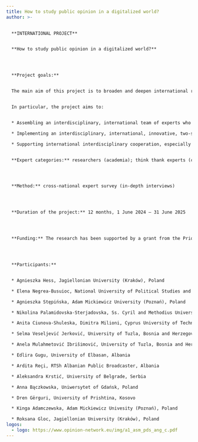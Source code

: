 ```yaml
---
title: How to study public opinion in a digitalized world?
author: >-
  

  **INTERNATIONAL PROJECT**


  **How to study public opinion in a digitalized world?**




  **Project goals:**


  The main aim of this project is to broaden and deepen international research on one of the most important consequences of social changes occurring due to technological development in the media, i.e., on the dissemination of information and opinions on an unprecedented scale. The subjects of particular interest are methods of categorizing and measuring public opinion in the era of digital communication tools and artificial intelligence.


  In particular, the project aims to:


  * Assembling an interdisciplinary, international team of experts who specialize in the topic and study public opinion;

  * Implementing an interdisciplinary, international, innovative, two-stage pilot project. The first step will be a survey among the participants of the COST CA21129 Action (more than 150 researchers from 40 countries). In the second stage, team members will conduct in-depth interviews with three expert groups: academia, think tanks, and public opinion research centers.

  * Supporting international interdisciplinary cooperation, especially the research of existing international teams


  **Expert categories:** researchers (academia); think thank experts (citizens); professional public opinion pollsters (business)




  **Method:** cross-national expert survey (in-depth interviews)




  **Duration of the project:** 12 months, 1 June 2024 – 31 June 2025




  **Funding:** The research has been supported by a grant from the Priority Research Area FutureSoc under the Strategic Programme Excellence Initiative at Jagiellonian University.




  **Participants:**


  * Agnieszka Hess, Jagiellonian University (Kraków), Poland

  * Elena Negrea-Busuioc, National University of Political Studies and Public Administration (Bucharest), Romania

  * Agnieszka Stępińska, Adam Mickiewicz University (Poznań), Poland

  * Nikolina Palamidovska-Sterjadovska, Ss. Cyril and Methodius University (Skopje), North Macedonia

  * Anita Ciunova-Shuleska, Dimitra Milioni, Cyprus University of Technology (Limassol), Cyprus

  * Selma Veseljević Jerković, University of Tuzla, Bosnia and Herzegovina

  * Anela Mulahmetović Ibrišimović, University of Tuzla, Bosnia and Herzegovina

  * Edlira Gugu, University of Elbasan, Albania

  * Ardita Reçi, RTSh Albanian Public Broadcaster, Albania

  * Aleksandra Krstić, University of Belgrade, Serbia

  * Anna Bączkowska, Uniwersytet of Gdańsk, Poland

  * Dren Gërguri, University of Prishtina, Kosovo

  * Kinga Adamczewska, Adam Mickiewicz Univesity (Poznań), Poland

  * Roksana Gloc, Jagiellonian University (Kraków), Poland
logos:
  - logo: https://www.opinion-network.eu/img/a1_asm_pds_ang_c.pdf
---
```

